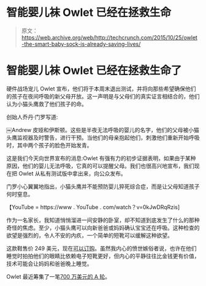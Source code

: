 # 智能婴儿袜 Owlet 已经在拯救生命 

> 原文：<https://web.archive.org/web/http://techcrunch.com/2015/10/25/owlet-the-smart-baby-sock-is-already-saving-lives/>

# 智能婴儿袜 Owlet 已经在拯救生命了

硬件战场宠儿 Owlet 宣布，他们将于本周末退出测试，并将向那些希望确保他们的孩子在夜间呼吸的新父母开放。这一声明是与父母们的真实证言相结合的，他们认为小猫头鹰救了他们孩子的命。

创始人乔丹·门罗写道:

￼Andrew 皮娅和伊斯顿。这些是半夜无法呼吸的婴儿的名字，他们的父母被小猫头鹰监视器及时警告，进行干预。当他们的母亲抱起他们，刺激他们重新开始呼吸时，其中两个孩子的脸色开始发青。

这是我们今天向世界宣布的消息:Owlet 有强有力的初步证据表明，如果由于某种原因，他们的婴儿无法呼吸，它真的可以提醒父母。我们也很高兴地宣布，我们现在把 Owlet 从私有测试版中拿出来，向公众发布。

门罗小心翼翼地指出，小猫头鹰并不能预防婴儿猝死综合症，而是让父母知道孩子何时窒息。

【YouTube = https://www . YouTube . com/watch？v=0kJwDRqRzis]

作为一名家长，我知道悄悄溜进一间安静的卧室，却不知道到底发生了什么的那种奇怪的焦虑。至少，小猫头鹰可以向新爸爸或妈妈确认宝宝还在呼吸。这种检查的欲望是强烈的，令人不安的内疚，一个简单的短靴可以缓解这种欲望。

这款鞋售价 249 美元，现在[可以订购](https://web.archive.org/web/20230130001008/https://store.owletcare.com/collections/owlet/products/owlet-vitals-monitor)。虽然我内心的愤世嫉俗者说，也许在他们睡觉时拍拍他们的眼睛比依赖电子短靴更好，但内心的平静往往比金钱更有价值，技术可能会让妈妈和爸爸晚上睡觉。

Owlet 最近筹集了一笔[700 万美元的 A 轮](https://web.archive.org/web/20230130001008/https://techcrunch.com/2015/08/19/owlet-the-smart-baby-bootie-raises-7-million-series-a/)。